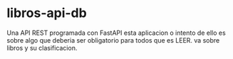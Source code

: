 # libros-api-db
Una API REST programada con FastAPI
esta aplicacion o intento de ello es sobre algo que deberia ser obligatorio para todos
que es LEER. va sobre libros y su clasificacion. 
